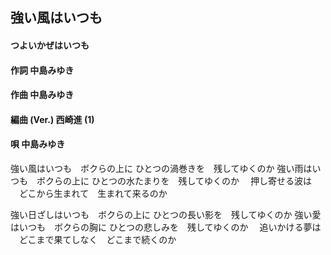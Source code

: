 ## 強い風はいつも
#### つよいかぜはいつも

#### 作詞        中島みゆき
#### 作曲        中島みゆき
#### 編曲 (Ver.) 西崎進 (1)
#### 唄          中島みゆき


強い風はいつも　ボクらの上に
ひとつの渦巻きを　残してゆくのか
強い雨はいつも　ボクらの上に
ひとつの水たまりを　残してゆくのか
　押し寄せる波は
　どこから生まれて　生まれて来るのか


強い日ざしはいつも　ボクらの上に
ひとつの長い影を　残してゆくのか
強い愛はいつも　ボクらの胸に
ひとつの悲しみを　残してゆくのか
　追いかける夢は
　どこまで果てしなく　どこまで続くのか
